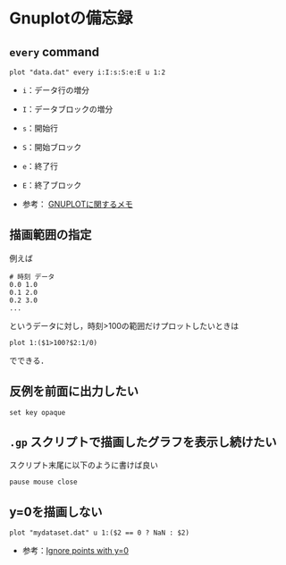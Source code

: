 # Gnuplotの備忘録

## `every` command

```gnuplot
plot "data.dat" every i:I:s:S:e:E u 1:2
```

- `i`：データ行の増分
- `I`：データブロックの増分
- `s`：開始行
- `S`：開始ブロック
- `e`：終了行
- `E`：終了ブロック

- 参考： [GNUPLOTに関するメモ](http://www.kusastro.kyoto-u.ac.jp/~moritani/etc/memo/gnuplot_memo.html)

## 描画範囲の指定

例えば

```dat
# 時刻 データ
0.0 1.0
0.1 2.0
0.2 3.0
...
```

というデータに対し，時刻>100の範囲だけプロットしたいときは

```gnuplot
plot 1:($1>100?$2:1/0)
```

でできる．

## 反例を前面に出力したい

```gnuplot
set key opaque
```

## `.gp` スクリプトで描画したグラフを表示し続けたい

スクリプト末尾に以下のように書けば良い

```gnuplot
pause mouse close
```

## y=0を描画しない

```gnuplot
plot "mydataset.dat" u 1:($2 == 0 ? NaN : $2)
```

- 参考：[Ignore points with y=0](https://stackoverflow.com/a/11867671)